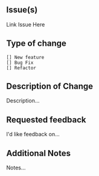 ## Issue(s)

Link Issue Here

## Type of change

    [] New feature
    [] Bug Fix
    [] Refactor

## Description of Change

Description...

## Requested feedback

I'd like feedback on...


## Additional Notes

Notes...
